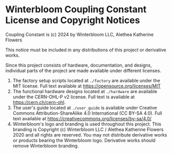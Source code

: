 # Winterbloom Coupling Constant License and Copyright Notices

Coupling Constant is (c) 2024 by Winterbloom LLC, Alethea Katherine Flowers

This notice must be included in any distributions of this project or
derivative works.

Since this project consists of hardware, documentation, and designs,
individual parts of the project are made available under different licenses.

1. The factory setup scripts located at `./factory` are available under the MIT
   license. Full text available at https://opensource.org/licenses/MIT
2. The functional hardware designs located at `./hardware` are available under
   the CERN-OHL-P v2 license. Full text is available at https://cern.ch/cern-ohl.
3. The user's guide located at `./user_guide` is available under Creative
   Commons Attribution-ShareAlike 4.0 International (CC BY-SA 4.0). Full
   text available at https://creativecommons.org/licenses/by-sa/4.0/
4. Winterbloom's logo and branding is used throughout this project. This
   branding is Copyright (c) Winterbloom LLC / Alethea Katherine Flowers 2020 and
   all rights are reserved. You may not distribute derivative works or products
   bearing the Winterbloom logo. Derivative works should remove Winterbloom
   branding.
